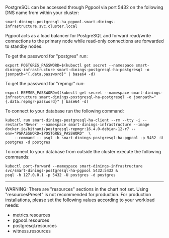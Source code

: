 PostgreSQL can be accessed through Pgpool via port 5432 on the following DNS name from within your cluster:
```
smart-dinings-postgresql-ha-pgpool.smart-dinings-infrastructure.svc.cluster.local
```

Pgpool acts as a load balancer for PostgreSQL and forward read/write connections to the primary node while read-only connections are forwarded to standby nodes.

To get the password for "postgres" run:
```
export POSTGRES_PASSWORD=$(kubectl get secret --namespace smart-dinings-infrastructure smart-dinings-postgresql-ha-postgresql -o jsonpath="{.data.password}" | base64 -d)
```

To get the password for "repmgr" run:
```
export REPMGR_PASSWORD=$(kubectl get secret --namespace smart-dinings-infrastructure smart-dinings-postgresql-ha-postgresql -o jsonpath="{.data.repmgr-password}" | base64 -d)
```

To connect to your database run the following command:
```
kubectl run smart-dinings-postgresql-ha-client --rm --tty -i --restart='Never' --namespace smart-dinings-infrastructure --image docker.io/bitnami/postgresql-repmgr:16.4.0-debian-12-r7 --env="PGPASSWORD=$POSTGRES_PASSWORD"  \
    --command -- psql -h smart-dinings-postgresql-ha-pgpool -p 5432 -U postgres -d postgres
```

To connect to your database from outside the cluster execute the following commands:
```
kubectl port-forward --namespace smart-dinings-infrastructure svc/smart-dinings-postgresql-ha-pgpool 5432:5432 &
psql -h 127.0.0.1 -p 5432 -U postgres -d postgres
```

----------

WARNING: There are "resources" sections in the chart not set. Using "resourcesPreset" is not recommended for production. For production installations, please set the following values according to your workload needs:
- metrics.resources
- pgpool.resources
- postgresql.resources
- witness.resources
